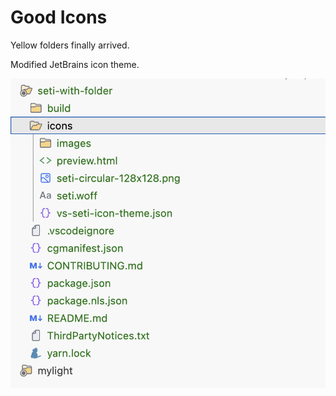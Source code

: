 # Good Icons

Yellow folders finally arrived.

Modified JetBrains icon theme.

![Alt text](image.png)
